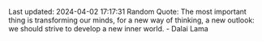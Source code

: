 Last updated: 2024-04-02 17:17:31
Random Quote: The most important thing is transforming our minds, for a new way of thinking, a new outlook: we should strive to develop a new inner world. - Dalai Lama